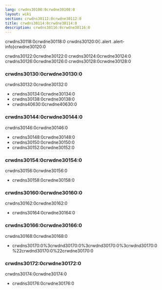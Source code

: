 ```yaml
---
lang: crwdns30108:0crwdne30108:0
layout: wiki
section: crwdns30112:0crwdne30112:0
title: crwdns30114:0crwdne30114:0
description: crwdns30116:0crwdne30116:0
---
```


crwdns30118:0crwdne30118:0
crwdns30120:0{:.alert .alert-info}crwdne30120:0

crwdns30122:0crwdne30122:0 crwdns30124:0crwdne30124:0 crwdns30126:0crwdne30126:0 crwdns30128:0crwdne30128:0

### crwdns30130:0crwdne30130:0
crwdns30132:0crwdne30132:0
- crwdns30134:0crwdne30134:0
- crwdns30138:0crwdne30138:0
- crwdns40630:0crwdne40630:0

### crwdns30144:0crwdne30144:0
crwdns30146:0crwdne30146:0
- crwdns30148:0crwdne30148:0
- crwdns30150:0crwdne30150:0
- crwdns30152:0crwdne30152:0

### crwdns30154:0crwdne30154:0
crwdns30156:0crwdne30156:0
- crwdns30158:0crwdne30158:0

### crwdns30160:0crwdne30160:0
crwdns30162:0crwdne30162:0
- crwdns30164:0crwdne30164:0

### crwdns30166:0crwdne30166:0
crwdns30168:0crwdne30168:0
- crwdns30170:0%3crwdnd30170:0%3crwdnd30170:0%3crwdnd30170:0%22crwdnd30170:0%22crwdne30170:0

### crwdns30172:0crwdne30172:0
crwdns30174:0crwdne30174:0
- crwdns30176:0crwdne30176:0
